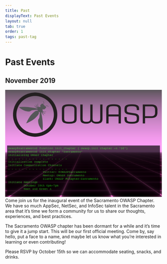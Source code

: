 ```yaml
---
title: Past
displayText: Past Events
layout: null
tab: true
order: 1
tags: past-tag
---
```


# Past Events

## November 2019
![Kick off Meetup](assets/images/kick-off-meetup.png)
Come join us for the inaugural event of the Sacramento OWASP Chapter. We have so
much AppSec, NetSec, and InfoSec talent in the Sacramento area that it’s time we
form a community for us to share our thoughts, experiences, and best practices.

The Sacramento OWASP chapter has been dormant for a while and it’s time to give
it a jump start. This will be our first official meeting. Come by, say hello,
put a face to a name, and maybe let us know what you’re interested in learning
or even contributing!

Please RSVP by October 15th so we can accommodate seating, snacks, and drinks.
